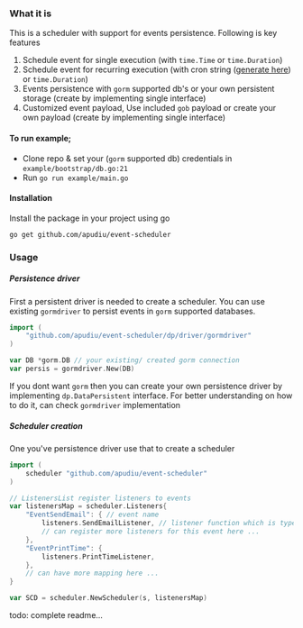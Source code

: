 ### What it is
This is a scheduler with support for events persistence. Following is key features
1. Schedule event for single execution (with `time.Time` or `time.Duration`)
2. Schedule event for recurring execution (with cron string ([generate here](https://crontab.guru)) or `time.Duration`)
3. Events persistence with `gorm` supported db's or your own persistent storage (create by implementing single interface)
4. Customized event payload, Use included `gob` payload or create your own payload (create by implementing single interface)

#### To run example;
- Clone repo & set your (`gorm` supported db) credentials in `example/bootstrap/db.go:21`
- Run `go run example/main.go` 

#### Installation
Install the package in your project using go
```shell
go get github.com/apudiu/event-scheduler
```

### Usage

##### Persistence driver
First a persistent driver is needed to create a scheduler. You can use existing `gormdriver` to persist events in `gorm` supported databases.
```go
import (
    "github.com/apudiu/event-scheduler/dp/driver/gormdriver"
)

var DB *gorm.DB // your existing/ created gorm connection
var persis = gormdriver.New(DB)
```
If you dont want `gorm` then you can create your own persistence driver by implementing `dp.DataPersistent` interface.
For better understanding on how to do it, can check `gormdriver` implementation

##### Scheduler creation
One you've persistence driver use that to create a scheduler
```go
import (
    scheduler "github.com/apudiu/event-scheduler"
)

// ListenersList register listeners to events
var listenersMap = scheduler.Listeners{
    "EventSendEmail": { // event name
        listeners.SendEmailListener, // listener function which is type of scheduler.ListenFunc
        // can register more listeners for this event here ...
    },
    "EventPrintTime": {
        listeners.PrintTimeListener,
    },
    // can have more mapping here ...
}

var SCD = scheduler.NewScheduler(s, listenersMap)
```
todo: complete readme...
